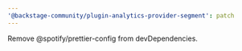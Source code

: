 ```yaml
---
'@backstage-community/plugin-analytics-provider-segment': patch
---
```


Remove @spotify/prettier-config from devDependencies.
